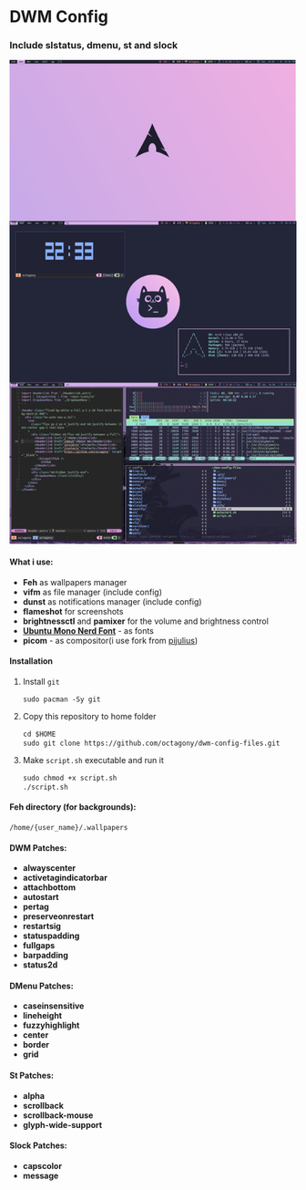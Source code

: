 # DWM Config

### Include slstatus, dmenu, st and slock

![Alt text](/img/heroImage.png?raw=true "Title")

#### What i use:

- **Feh** as wallpapers manager
- **vifm** as file manager (include config)
- **dunst** as notifications manager (include config)
- **flameshot** for screenshots
- **brightnessctl** and **pamixer** for the volume and brightness control
- **[Ubuntu Mono Nerd Font](https://archlinux.org/packages/community/any/ttf-ubuntumono-nerd/)** - as fonts
- **picom** - as compositor(i use fork from [pijulius](https://github.com/pijulius))

#### Installation

1.  Install `git`

    ```
    sudo pacman -Sy git
    ```

2.  Copy this repository to home folder

    ```
    cd $HOME
    sudo git clone https://github.com/octagony/dwm-config-files.git
    ```

3.  Make `script.sh` executable and run it

    ```
    sudo chmod +x script.sh
    ./script.sh
    ```

#### Feh directory (for backgrounds):

```
/home/{user_name}/.wallpapers
```

#### DWM Patches:

- **alwayscenter**
- **activetagindicatorbar**
- **attachbottom**
- **autostart**
- **pertag**
- **preserveonrestart**
- **restartsig**
- **statuspadding**
- **fullgaps**
- **barpadding**
- **status2d**

#### DMenu Patches:

- **caseinsensitive**
- **lineheight**
- **fuzzyhighlight**
- **center**
- **border**
- **grid**

#### St Patches:

- **alpha**
- **scrollback**
- **scrollback-mouse**
- **glyph-wide-support**

#### Slock Patches:

- **capscolor**
- **message**
